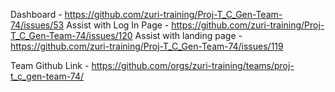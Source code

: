 Dashboard -	https://github.com/zuri-training/Proj-T_C_Gen-Team-74/issues/53
Assist with Log In Page	- https://github.com/zuri-training/Proj-T_C_Gen-Team-74/issues/120
Assist with landing page - https://github.com/zuri-training/Proj-T_C_Gen-Team-74/issues/119




Team Github Link - https://github.com/orgs/zuri-training/teams/proj-t_c_gen-team-74/